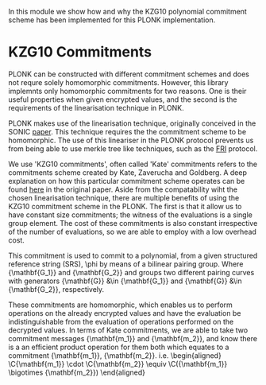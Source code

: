 In this module we show how and why the KZG10 
polynomial commitment scheme has been implemented
for this PLONK implementation.

KZG10 Commitments 
==================

PLONK can be constructed with different 
commitment schemes and does not requre solely
homomorphic commitments. However, this library
implemnts only homomorphic commitments for two 
reasons. One is their useful properties when 
given encrypted values, and the second is the 
requirements of the linearisation technique in
PLONK.

PLONK makes use of the linearisation technique, 
originally conceived in the SONIC [paper][sonic_paper]. 
This technique requires the 
the commitment scheme to be homomorphic. 
The use of this lineariser in the PLONK 
protocol prevents us from being able to 
use merkle tree like techniques, such as 
the [FRI][fri_paper] protocol. 
 


We use 'KZG10 commitments', often called 'Kate' 
commitments refers to the commitments scheme 
created by Kate, Zaverucha and Goldberg. 
A deep explanation on how this particular commitment 
scheme operates can be found [here][kzg10_paper] 
in the original paper.
Aside from the compatability wiht the chosen 
linearisation technique, there are multiple 
benefits of using the KZG10 commitment scheme
in the PLONK. The first is that it allow
us to have constant size commitments; the witness 
of the evaluations is a single group element. 
The cost of these commitments is also constant 
irrespective of the number of evaluations, 
so we are able to employ with a low overhead cost.





This commitment is used to commit to a polynomial,
from a given structured reference string (SRS),
\phi by means of a bilinear pairing group.
Where {\mathbf{G_1}} and {\mathbf{G_2}} and groups 
two different pairing curves with generators {\mathbf{G}}
&\in {\mathbf{G_1}} and {\mathbf{G}} &\in {\mathbf{G_2}}, 
respectively. 

These commitments are homomorphic, which enables us 
to perform operations on the already encrypted values 
and have the evaluation be indistinguishable from the 
evaluation of operations performed on the decrypted values.
In terms of Kate commitments, we are able to take two
commitment messages {\mathbf{m_1}} and {\mathbf{m_2}}, 
and know there is a an efficient product operation 
for them both which equates to a commitment 
 {\mathbf{m_1}}, {\mathbf{m_2}}.
i.e.
\begin{aligned}
\C{\mathbf{m_1}} \cdot \C{\mathbf{m_2}} \equiv 
\C({\mathbf{m_1}} \bigotimes {\mathbf{m_2}})
\end{aligned}




[sonic_paper]:https://eprint.iacr.org/2019/099.pdf
[fri_paper]:https://drops.dagstuhl.de/opus/volltexte/2018/9018/pdf/LIPIcs-ICALP-2018-14.pdf
[kzg10_paper]:https://www.iacr.org/archive/asiacrypt2010/6477178/6477178.pdf